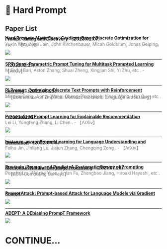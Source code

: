 # 📄 Hard Prompt

## Paper List

<div style="line-height:0.2em;">


[**Hard Prompts Made Easy: Gradient-Based Discrete Optimization for Prompt Tuning and Discovery**](https://doi.org/10.48550/arXiv.2302.03668) （**2023.02.07**）

<font color="gray">Yuxin Wen, Neel Jain, John Kirchenbauer, Micah Goldblum, Jonas Geiping, etc .  - 【ArXiv】</font>

![](https://img.shields.io/badge/cite-2-red)


---
[**SPT: Semi-Parametric Prompt Tuning for Multitask Prompted Learning**](https://doi.org/10.48550/arXiv.2212.10929) （**2022.12.21**）

<font color="gray">M Saiful Bari, Aston Zhang, Shuai Zheng, Xingjian Shi, Yi Zhu, etc .  - 【ArXiv】</font>

![](https://img.shields.io/badge/cite-1-red)


---
[**RLPrompt: Optimizing Discrete Text Prompts with Reinforcement Learning**](https://doi.org/10.48550/arXiv.2205.12548) （**2022.05.25**）

<font color="gray">Mingkai Deng, Jianyu Wang, Cheng-Ping Hsieh, Yihan Wang, Han Guo, etc .  - 【Conference on Empirical Methods in Natural Language Processing】</font>

![](https://img.shields.io/badge/cite-25-red)


---
[**Personalized Prompt Learning for Explainable Recommendation**](https://arxiv.org/abs/2202.07371) （**2022.02.15**）

<font color="gray">Lei Li, Yongfeng Zhang, Li Chen .  - 【ArXiv】</font>

![](https://img.shields.io/badge/cite-10-red)


---
[**Instance-aware Prompt Learning for Language Understanding and Generation**](https://arxiv.org/abs/2201.07126) （**2022.01.18**）

<font color="gray">Feihu Jin, Jinliang Lu, Jiajun Zhang, Chengqing Zong .  - 【ArXiv】</font>

![](https://img.shields.io/badge/cite-10-red)


---
[**Pre-train, Prompt, and Predict: A Systematic Survey of Prompting Methods in Natural Language Processing**](https://doi.org/10.1145/3560815) （**2021.07.28**）

<font color="gray">Pengfei Liu, Weizhe Yuan, Jinlan Fu, Zhengbao Jiang, Hiroaki Hayashi, etc .  - 【ACM Computing Surveys】</font>

![](https://img.shields.io/badge/cite-444-red)


---
[**PromptAttack: Prompt-based Attack for Language Models via Gradient Search**](https://api.semanticscholar.org/251269b9e16ab1da20cb57a669b2bfdbd0d1cd72) 



![](https://img.shields.io/badge/cite-0-red)


---
[**ADEPT: A DEbiasing PrompT Framework**](https://api.semanticscholar.org/1abd4fa45ce20175452aa238870db2aebe9c0fe0) 



![](https://img.shields.io/badge/cite-0-red)


</div>

# CONTINUE...
